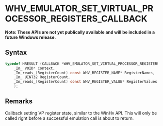 # WHV_EMULATOR_SET_VIRTUAL_PROCESSOR_REGISTERS_CALLBACK
**Note: These APIs are not yet publically available and will be included in a future Windows release.**

## Syntax

```c
typedef HRESULT (CALLBACK *WHV_EMULATOR_SET_VIRTUAL_PROCESSOR_REGISTERS_CALLBACK)(
    _In_ VOID* Context,
    _In_reads_(RegisterCount) const WHV_REGISTER_NAME* RegisterNames,
    _In_ UINT32 RegisterCount,
    _In_reads_(RegisterCount) const WHV_REGISTER_VALUE* RegisterValues
    );
```

## Remarks
Callback setting VP register state, similar to the WinHv API. This will only
be called right before a successful emulation call is about to return.